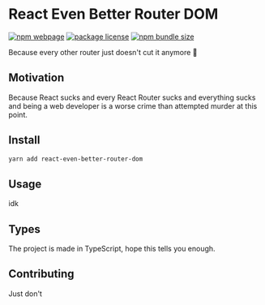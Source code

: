 # React Even Better Router DOM

[![npm webpage](https://img.shields.io/npm/v/react-even-better-router-dom?color=0c72cc)](https://www.npmjs.com/package/react-even-better-router-dom)
[![package license](https://img.shields.io/github/license/byr0n3/react-even-better-router-dom)](https://github.com/byr0n3/react-even-better-router-dom/blob/master/LICENSE)
[![npm bundle size](https://img.shields.io/bundlephobia/min/react-even-better-router-dom)](https://bundlephobia.com/package/react-even-better-router-dom)

Because every other router just doesn't cut it anymore 🤡

## Motivation
Because React sucks and every React Router sucks
and everything sucks and being a web developer is a worse crime 
than attempted murder at this point.

## Install

```sh
yarn add react-even-better-router-dom
```

## Usage

idk

## Types

The project is made in TypeScript, hope this tells you enough.

## Contributing

Just don't
